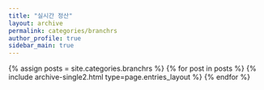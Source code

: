 ```yaml
---
title: "실시간 정산"
layout: archive
permalink: categories/branchrs
author_profile: true
sidebar_main: true
---
```



{% assign posts = site.categories.branchrs %}
{% for post in posts %} {% include archive-single2.html type=page.entries_layout %} {% endfor %}